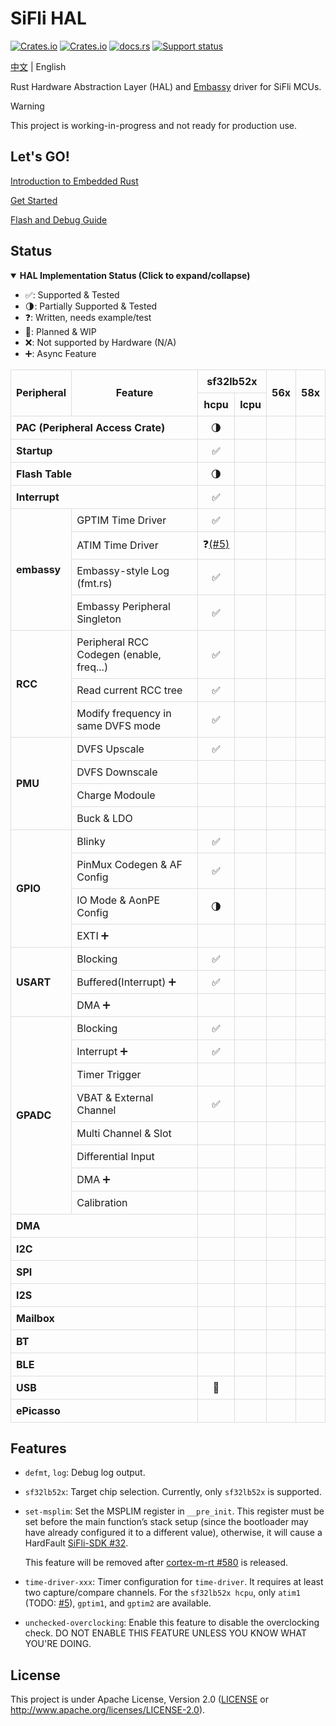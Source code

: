 # SiFli HAL

[![Crates.io][badge-license]][crates]
[![Crates.io][badge-version]][crates]
[![docs.rs][badge-docsrs]][docsrs]
[![Support status][badge-support-status]][githubrepo]

[badge-license]: https://img.shields.io/crates/l/sifli-hal?style=for-the-badge
[badge-version]: https://img.shields.io/crates/v/sifli-hal?style=for-the-badge
[badge-docsrs]: https://img.shields.io/docsrs/sifli-hal?style=for-the-badge
[badge-support-status]: https://img.shields.io/badge/Support_status-Community-yellow?style=for-the-badge
[crates]: https://crates.io/crates/sifli-hal
[docsrs]: https://docs.rs/sifli-hal
[githubrepo]: https://github.com/OpenSiFli/sifli-hal

[中文](README_zh.md) | English

Rust Hardware Abstraction Layer (HAL) and [Embassy](https://github.com/embassy-rs/embassy) driver for SiFli MCUs.

> [!WARNING]
> 
> This project is working-in-progress and not ready for production use.

## Let's GO!

[Introduction to Embedded Rust](../docs/intro_to_embedded_rust.md)

[Get Started](../docs/get_started.md)

[Flash and Debug Guide](../docs/flash_and_debug.md)

## Status

<details open>
<summary><strong>HAL Implementation Status (Click to expand/collapse)</strong></summary>
<div>
  <ul>
    <li>✅: Supported & Tested</li>
    <li>🌗: Partially Supported & Tested</li>
    <li>❓: Written, needs example/test</li>
    <li>📝: Planned & WIP</li>
    <li>❌: Not supported by Hardware (N/A)</li>
    <li>➕: Async Feature</li>
  </ul>
</div>
<table style="border-collapse: collapse; width: 100%;">
  <thead>
    <tr style="text-align: center;">
      <th style="border: 1px solid #ddd; padding: 8px;" rowspan="2">Peripheral</th>
      <th style="border: 1px solid #ddd; padding: 8px;" rowspan="2">Feature</th>
      <th style="border: 1px solid #ddd; padding: 8px;" colspan="2">sf32lb52x</th>
      <th style="border: 1px solid #ddd; padding: 8px;" rowspan="2">56x</th>
      <th style="border: 1px solid #ddd; padding: 8px;" rowspan="2">58x</th>
    </tr>
    <tr style="text-align: center;">
      <th style="border: 1px solid #ddd; padding: 8px;">hcpu</th>
      <th style="border: 1px solid #ddd; padding: 8px;">lcpu</th>
    </tr>
  </thead>
  <tbody>
    <tr>
      <td style="border: 1px solid #ddd; padding: 8px;" colspan="2"><strong>PAC (Peripheral Access Crate)</strong></td>
      <td style="border: 1px solid #ddd; padding: 8px; text-align: center;">🌗</td>
      <td style="border: 1px solid #ddd; padding: 8px; text-align: center;"></td>
      <td style="border: 1px solid #ddd; padding: 8px; text-align: center;"></td>
      <td style="border: 1px solid #ddd; padding: 8px; text-align: center;"></td>
    </tr>
    <tr>
      <td style="border: 1px solid #ddd; padding: 8px;" colspan="2"><strong>Startup</strong></td>
      <td style="border: 1px solid #ddd; padding: 8px; text-align: center;">✅</td>
      <td style="border: 1px solid #ddd; padding: 8px; text-align: center;"></td>
      <td style="border: 1px solid #ddd; padding: 8px; text-align: center;"></td>
      <td style="border: 1px solid #ddd; padding: 8px; text-align: center;"></td>
    </tr>
    <tr>
      <td style="border: 1px solid #ddd; padding: 8px;" colspan="2"><strong>Flash Table</strong></td>
      <td style="border: 1px solid #ddd; padding: 8px; text-align: center;">🌗</td>
      <td style="border: 1px solid #ddd; padding: 8px; text-align: center;"></td>
      <td style="border: 1px solid #ddd; padding: 8px; text-align: center;"></td>
      <td style="border: 1px solid #ddd; padding: 8px; text-align: center;"></td>
    </tr>
    <tr>
      <td style="border: 1px solid #ddd; padding: 8px;" colspan="2"><strong>Interrupt</strong></td>
      <td style="border: 1px solid #ddd; padding: 8px; text-align: center;">✅</td>
      <td style="border: 1px solid #ddd; padding: 8px; text-align: center;"></td>
      <td style="border: 1px solid #ddd; padding: 8px; text-align: center;"></td>
      <td style="border: 1px solid #ddd; padding: 8px; text-align: center;"></td>
    </tr>
    <tr>
      <td style="border: 1px solid #ddd; padding: 8px;" rowspan="4"><strong>embassy</strong></td>
      <td style="border: 1px solid #ddd; padding: 8px;">GPTIM Time Driver</td>
      <td style="border: 1px solid #ddd; padding: 8px; text-align: center;">✅</td>
      <td style="border: 1px solid #ddd; padding: 8px; text-align: center;"></td>
      <td style="border: 1px solid #ddd; padding: 8px; text-align: center;"></td>
      <td style="border: 1px solid #ddd; padding: 8px; text-align: center;"></td>
    </tr>
    <tr>
      <td style="border: 1px solid #ddd; padding: 8px;">ATIM Time Driver</td>
        <td style="border: 1px solid #ddd; padding: 8px; text-align: center;">❓<a href="https://github.com/OpenSiFli/sifli-rs/issues/5">(#5)</a></td>
      <td style="border: 1px solid #ddd; padding: 8px; text-align: center;"></td>
      <td style="border: 1px solid #ddd; padding: 8px; text-align: center;"></td>
      <td style="border: 1px solid #ddd; padding: 8px; text-align: center;"></td>
    </tr>
    <tr>
      <td style="border: 1px solid #ddd; padding: 8px;">Embassy-style Log (fmt.rs)</td>
      <td style="border: 1px solid #ddd; padding: 8px; text-align: center;">✅</td>
      <td style="border: 1px solid #ddd; padding: 8px; text-align: center;"></td>
      <td style="border: 1px solid #ddd; padding: 8px; text-align: center;"></td>
      <td style="border: 1px solid #ddd; padding: 8px; text-align: center;"></td>
    </tr>
    <tr>
      <td style="border: 1px solid #ddd; padding: 8px;">Embassy Peripheral Singleton</td>
      <td style="border: 1px solid #ddd; padding: 8px; text-align: center;">✅</td>
      <td style="border: 1px solid #ddd; padding: 8px; text-align: center;"></td>
      <td style="border: 1px solid #ddd; padding: 8px; text-align: center;"></td>
      <td style="border: 1px solid #ddd; padding: 8px; text-align: center;"></td>
    </tr>
    <tr>
      <td style="border: 1px solid #ddd; padding: 8px;" rowspan="3"><strong>RCC</strong></td>
      <td style="border: 1px solid #ddd; padding: 8px;">Peripheral RCC Codegen (enable, freq...)</td>
      <td style="border: 1px solid #ddd; padding: 8px; text-align: center;">✅</td>
      <td style="border: 1px solid #ddd; padding: 8px; text-align: center;"></td>
      <td style="border: 1px solid #ddd; padding: 8px; text-align: center;"></td>
      <td style="border: 1px solid #ddd; padding: 8px; text-align: center;"></td>
    </tr>
    <tr>
      <td style="border: 1px solid #ddd; padding: 8px;">Read current RCC tree</td>
      <td style="border: 1px solid #ddd; padding: 8px; text-align: center;">✅</td>
      <td style="border: 1px solid #ddd; padding: 8px; text-align: center;"></td>
      <td style="border: 1px solid #ddd; padding: 8px; text-align: center;"></td>
      <td style="border: 1px solid #ddd; padding: 8px; text-align: center;"></td>
    </tr>
    <tr>
      <td style="border: 1px solid #ddd; padding: 8px;">Modify frequency in same DVFS mode</td>
      <td style="border: 1px solid #ddd; padding: 8px; text-align: center;">✅</td>
      <td style="border: 1px solid #ddd; padding: 8px; text-align: center;"></td>
      <td style="border: 1px solid #ddd; padding: 8px; text-align: center;"></td>
      <td style="border: 1px solid #ddd; padding: 8px; text-align: center;"></td>
    </tr>
    <tr>
      <td style="border: 1px solid #ddd; padding: 8px;" rowspan="4"><strong>PMU</strong></td>
      <td style="border: 1px solid #ddd; padding: 8px;">DVFS Upscale</td>
      <td style="border: 1px solid #ddd; padding: 8px; text-align: center;">✅</td>
      <td style="border: 1px solid #ddd; padding: 8px; text-align: center;"></td>
      <td style="border: 1px solid #ddd; padding: 8px; text-align: center;"></td>
      <td style="border: 1px solid #ddd; padding: 8px; text-align: center;"></td>
    </tr>
    <tr>
      <td style="border: 1px solid #ddd; padding: 8px;">DVFS Downscale</td>
      <td style="border: 1px solid #ddd; padding: 8px; text-align: center;"></td>
      <td style="border: 1px solid #ddd; padding: 8px; text-align: center;"></td>
      <td style="border: 1px solid #ddd; padding: 8px; text-align: center;"></td>
      <td style="border: 1px solid #ddd; padding: 8px; text-align: center;"></td>
    </tr>
    <tr>
      <td style="border: 1px solid #ddd; padding: 8px;">Charge Modoule</td>
      <td style="border: 1px solid #ddd; padding: 8px; text-align: center;"></td>
      <td style="border: 1px solid #ddd; padding: 8px; text-align: center;"></td>
      <td style="border: 1px solid #ddd; padding: 8px; text-align: center;"></td>
      <td style="border: 1px solid #ddd; padding: 8px; text-align: center;"></td>
    </tr>
    <tr>
      <td style="border: 1px solid #ddd; padding: 8px;">Buck & LDO</td>
      <td style="border: 1px solid #ddd; padding: 8px; text-align: center;"></td>
      <td style="border: 1px solid #ddd; padding: 8px; text-align: center;"></td>
      <td style="border: 1px solid #ddd; padding: 8px; text-align: center;"></td>
      <td style="border: 1px solid #ddd; padding: 8px; text-align: center;"></td>
    </tr>
    <tr>
      <td style="border: 1px solid #ddd; padding: 8px;" rowspan="4"><strong>GPIO</strong></td>
      <td style="border: 1px solid #ddd; padding: 8px;">Blinky</td>
      <td style="border: 1px solid #ddd; padding: 8px; text-align: center;">✅</td>
      <td style="border: 1px solid #ddd; padding: 8px; text-align: center;"></td>
      <td style="border: 1px solid #ddd; padding: 8px; text-align: center;"></td>
      <td style="border: 1px solid #ddd; padding: 8px; text-align: center;"></td>
    </tr>
    <tr>
      <td style="border: 1px solid #ddd; padding: 8px;">PinMux Codegen & AF Config</td>
      <td style="border: 1px solid #ddd; padding: 8px; text-align: center;">✅</td>
      <td style="border: 1px solid #ddd; padding: 8px; text-align: center;"></td>
      <td style="border: 1px solid #ddd; padding: 8px; text-align: center;"></td>
      <td style="border: 1px solid #ddd; padding: 8px; text-align: center;"></td>
    </tr>
    <tr>
      <td style="border: 1px solid #ddd; padding: 8px;">IO Mode & AonPE Config</td>
      <td style="border: 1px solid #ddd; padding: 8px; text-align: center;">🌗</td>
      <td style="border: 1px solid #ddd; padding: 8px; text-align: center;"></td>
      <td style="border: 1px solid #ddd; padding: 8px; text-align: center;"></td>
      <td style="border: 1px solid #ddd; padding: 8px; text-align: center;"></td>
    </tr>
    <tr>
      <td style="border: 1px solid #ddd; padding: 8px;">EXTI ➕</td>
      <td style="border: 1px solid #ddd; padding: 8px; text-align: center;"></td>
      <td style="border: 1px solid #ddd; padding: 8px; text-align: center;"></td>
      <td style="border: 1px solid #ddd; padding: 8px; text-align: center;"></td>
      <td style="border: 1px solid #ddd; padding: 8px; text-align: center;"></td>
    </tr>
    <tr>
      <td style="border: 1px solid #ddd; padding: 8px;" rowspan="3"><strong>USART</strong></td>
      <td style="border: 1px solid #ddd; padding: 8px;">Blocking</td>
      <td style="border: 1px solid #ddd; padding: 8px; text-align: center;">✅</td>
      <td style="border: 1px solid #ddd; padding: 8px; text-align: center;"></td>
      <td style="border: 1px solid #ddd; padding: 8px; text-align: center;"></td>
      <td style="border: 1px solid #ddd; padding: 8px; text-align: center;"></td>
    </tr>
    <tr>
      <td style="border: 1px solid #ddd; padding: 8px;">Buffered(Interrupt) ➕</td>
      <td style="border: 1px solid #ddd; padding: 8px; text-align: center;">✅</td>
      <td style="border: 1px solid #ddd; padding: 8px; text-align: center;"></td>
      <td style="border: 1px solid #ddd; padding: 8px; text-align: center;"></td>
      <td style="border: 1px solid #ddd; padding: 8px; text-align: center;"></td>
    </tr>
    <tr>
      <td style="border: 1px solid #ddd; padding: 8px;">DMA ➕</td>
      <td style="border: 1px solid #ddd; padding: 8px; text-align: center;"></td>
      <td style="border: 1px solid #ddd; padding: 8px; text-align: center;"></td>
      <td style="border: 1px solid #ddd; padding: 8px; text-align: center;"></td>
      <td style="border: 1px solid #ddd; padding: 8px; text-align: center;"></td>
    </tr>
    <tr>
      <td style="border: 1px solid #ddd; padding: 8px;" rowspan="8"><strong>GPADC</strong></td>
      <td style="border: 1px solid #ddd; padding: 8px;">Blocking</td>
      <td style="border: 1px solid #ddd; padding: 8px; text-align: center;">✅</td>
      <td style="border: 1px solid #ddd; padding: 8px; text-align: center;"></td>
      <td style="border: 1px solid #ddd; padding: 8px; text-align: center;"></td>
      <td style="border: 1px solid #ddd; padding: 8px; text-align: center;"></td>
    </tr>
    <tr>
      <td style="border: 1px solid #ddd; padding: 8px;">Interrupt ➕</td>
      <td style="border: 1px solid #ddd; padding: 8px; text-align: center;">✅</td>
      <td style="border: 1px solid #ddd; padding: 8px; text-align: center;"></td>
      <td style="border: 1px solid #ddd; padding: 8px; text-align: center;"></td>
      <td style="border: 1px solid #ddd; padding: 8px; text-align: center;"></td>
    </tr>
    <tr>
      <td style="border: 1px solid #ddd; padding: 8px;">Timer Trigger</td>
      <td style="border: 1px solid #ddd; padding: 8px; text-align: center;"></td>
      <td style="border: 1px solid #ddd; padding: 8px; text-align: center;"></td>
      <td style="border: 1px solid #ddd; padding: 8px; text-align: center;"></td>
      <td style="border: 1px solid #ddd; padding: 8px; text-align: center;"></td>
    </tr>
    <tr>
      <td style="border: 1px solid #ddd; padding: 8px;">VBAT & External Channel</td>
      <td style="border: 1px solid #ddd; padding: 8px; text-align: center;">✅</td>
      <td style="border: 1px solid #ddd; padding: 8px; text-align: center;"></td>
      <td style="border: 1px solid #ddd; padding: 8px; text-align: center;"></td>
      <td style="border: 1px solid #ddd; padding: 8px; text-align: center;"></td>
    </tr>
    <tr>
      <td style="border: 1px solid #ddd; padding: 8px;">Multi Channel & Slot</td>
      <td style="border: 1px solid #ddd; padding: 8px; text-align: center;"></td>
      <td style="border: 1px solid #ddd; padding: 8px; text-align: center;"></td>
      <td style="border: 1px solid #ddd; padding: 8px; text-align: center;"></td>
      <td style="border: 1px solid #ddd; padding: 8px; text-align: center;"></td>
    </tr>
    <tr>
      <td style="border: 1px solid #ddd; padding: 8px;">Differential Input</td>
      <td style="border: 1px solid #ddd; padding: 8px; text-align: center;"></td>
      <td style="border: 1px solid #ddd; padding: 8px; text-align: center;"></td>
      <td style="border: 1px solid #ddd; padding: 8px; text-align: center;"></td>
      <td style="border: 1px solid #ddd; padding: 8px; text-align: center;"></td>
    </tr>
    <tr>
      <td style="border: 1px solid #ddd; padding: 8px;">DMA ➕</td>
      <td style="border: 1px solid #ddd; padding: 8px; text-align: center;"></td>
      <td style="border: 1px solid #ddd; padding: 8px; text-align: center;"></td>
      <td style="border: 1px solid #ddd; padding: 8px; text-align: center;"></td>
      <td style="border: 1px solid #ddd; padding: 8px; text-align: center;"></td>
    </tr>
    <tr>
      <td style="border: 1px solid #ddd; padding: 8px;">Calibration</td>
      <td style="border: 1px solid #ddd; padding: 8px; text-align: center;"></td>
      <td style="border: 1px solid #ddd; padding: 8px; text-align: center;"></td>
      <td style="border: 1px solid #ddd; padding: 8px; text-align: center;"></td>
      <td style="border: 1px solid #ddd; padding: 8px; text-align: center;"></td>
    </tr>
    <tr>
      <td style="border: 1px solid #ddd; padding: 8px;" colspan="2"><strong>DMA</strong></td>
      <td style="border: 1px solid #ddd; padding: 8px; text-align: center;"></td>
      <td style="border: 1px solid #ddd; padding: 8px; text-align: center;"></td>
      <td style="border: 1px solid #ddd; padding: 8px; text-align: center;"></td>
      <td style="border: 1px solid #ddd; padding: 8px; text-align: center;"></td>
    </tr>
    <tr>
      <td style="border: 1px solid #ddd; padding: 8px;" colspan="2"><strong>I2C</strong></td>
      <td style="border: 1px solid #ddd; padding: 8px; text-align: center;"></td>
      <td style="border: 1px solid #ddd; padding: 8px; text-align: center;"></td>
      <td style="border: 1px solid #ddd; padding: 8px; text-align: center;"></td>
      <td style="border: 1px solid #ddd; padding: 8px; text-align: center;"></td>
    </tr>
    <tr>
      <td style="border: 1px solid #ddd; padding: 8px;" colspan="2"><strong>SPI</strong></td>
      <td style="border: 1px solid #ddd; padding: 8px; text-align: center;"></td>
      <td style="border: 1px solid #ddd; padding: 8px; text-align: center;"></td>
      <td style="border: 1px solid #ddd; padding: 8px; text-align: center;"></td>
      <td style="border: 1px solid #ddd; padding: 8px; text-align: center;"></td>
    </tr>
    <tr>
      <td style="border: 1px solid #ddd; padding: 8px;" colspan="2"><strong>I2S</strong></td>
      <td style="border: 1px solid #ddd; padding: 8px; text-align: center;"></td>
      <td style="border: 1px solid #ddd; padding: 8px; text-align: center;"></td>
      <td style="border: 1px solid #ddd; padding: 8px; text-align: center;"></td>
      <td style="border: 1px solid #ddd; padding: 8px; text-align: center;"></td>
    </tr>
    <tr>
      <td style="border: 1px solid #ddd; padding: 8px;" colspan="2"><strong>Mailbox</strong></td>
      <td style="border: 1px solid #ddd; padding: 8px; text-align: center;"></td>
      <td style="border: 1px solid #ddd; padding: 8px; text-align: center;"></td>
      <td style="border: 1px solid #ddd; padding: 8px; text-align: center;"></td>
      <td style="border: 1px solid #ddd; padding: 8px; text-align: center;"></td>
    </tr>
    <tr>
      <td style="border: 1px solid #ddd; padding: 8px;" colspan="2"><strong>BT</strong></td>
      <td style="border: 1px solid #ddd; padding: 8px; text-align: center;"></td>
      <td style="border: 1px solid #ddd; padding: 8px; text-align: center;"></td>
      <td style="border: 1px solid #ddd; padding: 8px; text-align: center;"></td>
      <td style="border: 1px solid #ddd; padding: 8px; text-align: center;"></td>
    </tr>
    <tr>
      <td style="border: 1px solid #ddd; padding: 8px;" colspan="2"><strong>BLE</strong></td>
      <td style="border: 1px solid #ddd; padding: 8px; text-align: center;"></td>
      <td style="border: 1px solid #ddd; padding: 8px; text-align: center;"></td>
      <td style="border: 1px solid #ddd; padding: 8px; text-align: center;"></td>
      <td style="border: 1px solid #ddd; padding: 8px; text-align: center;"></td>
    </tr>
    <tr>
      <td style="border: 1px solid #ddd; padding: 8px;" colspan="2"><strong>USB</strong></td>
      <td style="border: 1px solid #ddd; padding: 8px; text-align: center;">📝</td>
      <td style="border: 1px solid #ddd; padding: 8px; text-align: center;"></td>
      <td style="border: 1px solid #ddd; padding: 8px; text-align: center;"></td>
      <td style="border: 1px solid #ddd; padding: 8px; text-align: center;"></td>
    </tr>
    <tr>
      <td style="border: 1px solid #ddd; padding: 8px;" colspan="2"><strong>ePicasso</strong></td>
      <td style="border: 1px solid #ddd; padding: 8px; text-align: center;"></td>
      <td style="border: 1px solid #ddd; padding: 8px; text-align: center;"></td>
      <td style="border: 1px solid #ddd; padding: 8px; text-align: center;"></td>
      <td style="border: 1px solid #ddd; padding: 8px; text-align: center;"></td>
    </tr>
  </tbody>
</table>
</details>

## Features

- `defmt`, `log`: Debug log output.

- `sf32lb52x`: Target chip selection. Currently, only `sf32lb52x` is supported.

- `set-msplim`: Set the MSPLIM register in `__pre_init`. This register must be set before the main function’s stack setup (since the bootloader may have already configured it to a different value), otherwise, it will cause a HardFault [SiFli-SDK #32](https://github.com/OpenSiFli/SiFli-SDK/issues/32).

  This feature will be removed after [cortex-m-rt #580](https://github.com/rust-embedded/cortex-m/pull/580)  is released.

- `time-driver-xxx`: Timer configuration for `time-driver`. It requires at least two capture/compare channels. For the `sf32lb52x hcpu`, only `atim1` (TODO: [#5](https://github.com/OpenSiFli/sifli-rs/issues/5)), `gptim1`, and `gptim2` are available.

- `unchecked-overclocking`: Enable this feature to disable the overclocking check. DO NOT ENABLE THIS FEATURE UNLESS YOU KNOW WHAT YOU'RE DOING.

## License

This project is under Apache License, Version 2.0 ([LICENSE](../LICENSE) or <http://www.apache.org/licenses/LICENSE-2.0>).